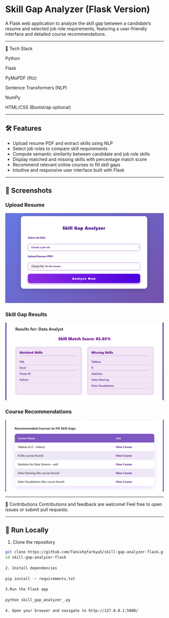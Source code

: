 # Skill Gap Analyzer (Flask Version)

A Flask web application to analyze the skill gap between a candidate’s resume and selected job role requirements, featuring a user-friendly interface and detailed course recommendations.

---

🧰 Tech Stack

Python

Flask

PyMuPDF (fitz)

Sentence Transformers (NLP)

NumPy

HTML/CSS (Bootstrap optional)

---

## 🛠 Features

- Upload resume PDF and extract skills using NLP
- Select job roles to compare skill requirements
- Compute semantic similarity between candidate and job role skills
- Display matched and missing skills with percentage match score
- Recommend relevant online courses to fill skill gaps
- Intuitive and responsive user interface built with Flask

---

## 📸 Screenshots

### Upload Resume  
![Upload Screenshot](screenshot/upload.png)

### Skill Gap Results  
![Results Screenshot](screenshot/results.png)

### Course Recommendations  
![Courses Screenshot](screenshot/course.png)

---

🙌 Contributions
Contributions and feedback are welcome! Feel free to open issues or submit pull requests.

---

## 🚀 Run Locally

1. Clone the repository

```bash
git clone https://github.com/Tanishqfarkya5/skill-gap-analyzer-flask.git
cd skill-gap-analyzer-flask

2. Install dependencies

pip install -r requirements.txt

3.Run the Flask app

python skill_gap_analyzer_.py

4. Open your browser and navigate to http://127.0.0.1:5000/
